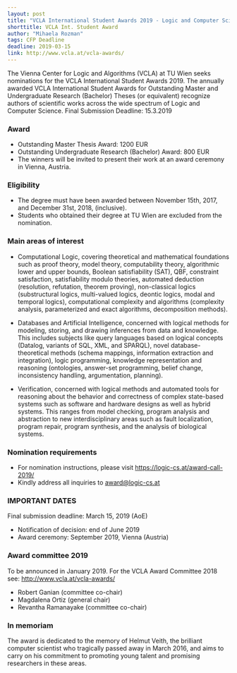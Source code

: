 ```yaml
---
layout: post
title: "VCLA International Student Awards 2019 - Logic and Computer Science"
shorttitle: VCLA Int. Student Award
author: "Mihaela Rozman"
tags: CFP Deadline
deadline: 2019-03-15
link: http://www.vcla.at/vcla-awards/
---
```


The Vienna Center for Logic and Algorithms (VCLA) at TU Wien seeks nominations for the VCLA  International Student Awards 2019. The annually awarded VCLA International Student Awards for Outstanding Master and Undergraduate Research (Bachelor) Theses (or equivalent) recognize authors of scientific works across the wide spectrum of Logic and Computer Science. Final Submission Deadline:  15.3.2019 

### Award

* Outstanding Master Thesis Award:  1200 EUR
* Outstanding Undergraduate Research (Bachelor) Award:  800 EUR
* The winners will be invited to present their work at an award ceremony in Vienna, Austria.

### Eligibility

* The degree must have been awarded between November 15th, 2017, and December 31st, 2018, (inclusive).
* Students who obtained their degree at TU Wien are excluded from the nomination.

### Main areas of interest

* Computational Logic, covering theoretical and mathematical foundations such as proof theory, model theory, computability theory, algorithmic lower and upper bounds, Boolean satisfiability (SAT), QBF, constraint satisfaction, satisfiability modulo theories, automated deduction (resolution, refutation, theorem proving), non-classical logics (substructural logics, multi-valued logics, deontic logics, modal and temporal logics), computational complexity and algorithms (complexity analysis, parameterized and exact algorithms, decomposition methods).

* Databases and Artificial Intelligence, concerned with logical methods for modeling, storing, and drawing inferences from data and knowledge. This includes subjects like query languages based on logical concepts (Datalog, variants of SQL, XML, and SPARQL), novel database-theoretical methods (schema mappings, information extraction and integration), logic programming, knowledge representation and reasoning (ontologies, answer-set programming, belief change, inconsistency handling, argumentation, planning).

* Verification, concerned with logical methods and automated tools for reasoning about the behavior and correctness of complex state-based systems such as software and hardware designs as well as hybrid systems. This ranges from model checking, program analysis and abstraction to new interdisciplinary areas such as fault localization, program repair, program synthesis, and the analysis of biological systems.

### Nomination requirements

* For nomination instructions, please visit https://logic-cs.at/award-call-2019/  
* Kindly address all inquiries to award@logic-cs.at

### IMPORTANT DATES

Final submission deadline: March 15, 2019 (AoE)
* Notification of decision: end of June 2019
* Award ceremony: September 2019, Vienna (Austria)

### Award committee 2019

To be announced in January 2019. For the VCLA Award Committee 2018 see: http://www.vcla.at/vcla-awards/
* Robert Ganian (committee co-chair)
* Magdalena Ortiz (general chair)
* Revantha Ramanayake (committee co-chair)

### In memoriam

The award is dedicated to the memory of Helmut Veith, the brilliant computer scientist who tragically passed away in March 2016, and aims to carry on his commitment to promoting young talent and promising researchers in these areas.

